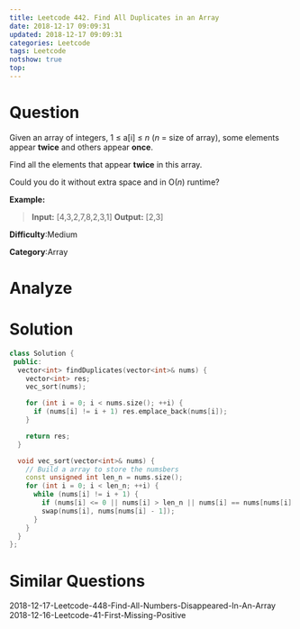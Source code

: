 ```yaml
---
title: Leetcode 442. Find All Duplicates in an Array
date: 2018-12-17 09:09:31
updated: 2018-12-17 09:09:31
categories: Leetcode
tags: Leetcode
notshow: true
top:
---
```


# Question

Given an array of integers, 1 ≤ a[i] ≤  _n_  (_n_  = size of array), some elements appear  **twice**  and others appear  **once**.

Find all the elements that appear  **twice**  in this array.

Could you do it without extra space and in O(_n_) runtime?

**Example:**  

> **Input:**
> [4,3,2,7,8,2,3,1]
> **Output:**
> [2,3]

**Difficulty**:Medium

**Category**:Array

<!-- more -->

# Analyze

# Solution

```cpp
class Solution {
 public:
  vector<int> findDuplicates(vector<int>& nums) {
    vector<int> res;
    vec_sort(nums);

    for (int i = 0; i < nums.size(); ++i) {
      if (nums[i] != i + 1) res.emplace_back(nums[i]);
    }

    return res;
  }

  void vec_sort(vector<int>& nums) {
    // Build a array to store the numsbers
    const unsigned int len_n = nums.size();
    for (int i = 0; i < len_n; ++i) {
      while (nums[i] != i + 1) {
        if (nums[i] <= 0 || nums[i] > len_n || nums[i] == nums[nums[i] - 1]) break;
        swap(nums[i], nums[nums[i] - 1]);
      }
    }
  }
};

```

# Similar Questions

2018-12-17-Leetcode-448-Find-All-Numbers-Disappeared-In-An-Array
2018-12-16-Leetcode-41-First-Missing-Positive
